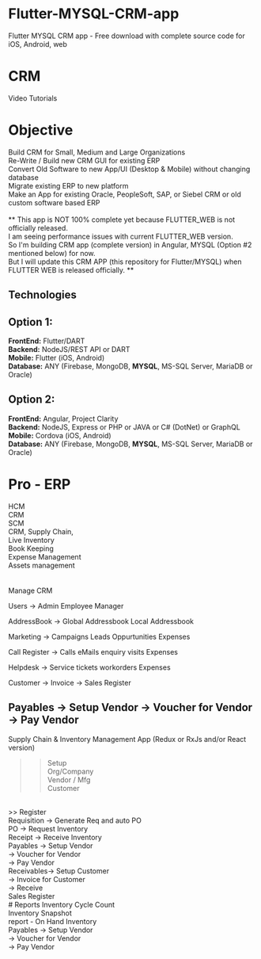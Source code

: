 # Flutter-MYSQL-CRM-app
Flutter MYSQL CRM app - Free download with complete source code for iOS, Android, web

# CRM
Video Tutorials
 
# Objective
Build CRM for Small, Medium and Large Organizations<br/>
Re-Write / Build new CRM GUI for existing ERP<br/>
Convert Old Software to new App/UI (Desktop & Mobile) without changing database<br/>
Migrate existing ERP to new platform<br/>
Make an App for existing Oracle, PeopleSoft, SAP, or Siebel CRM or old custom software based ERP<br/>
<br/>
** This app is NOT 100% complete yet because FLUTTER_WEB is not officially released.<br/>
I am seeing performance issues with current FLUTTER_WEB version.<br/>
So I'm building CRM app (complete version) in Angular, MYSQL (Option #2 mentioned below) for now.<br/>
But I will update this CRM APP (this repository for Flutter/MYSQL) when FLUTTER WEB is released officially. **
 
## Technologies
## Option 1:
<b>FrontEnd:</b> Flutter/DART<br/>
<b>Backend:</b> NodeJS/REST API or DART<br/>
<b>Mobile:</b> Flutter (iOS, Android)<br/>
<b>Database:</b> ANY (Firebase, MongoDB, <b>MYSQL</b>, MS-SQL Server, MariaDB or Oracle)<br/>

## Option 2:
<b>FrontEnd:</b> Angular, Project Clarity<br/>
<b>Backend:</b> NodeJS, Express or PHP or JAVA or C# (DotNet) or GraphQL<br/>
<b>Mobile:</b> Cordova (iOS, Android)<br/>
<b>Database:</b> ANY (Firebase, MongoDB, <b>MYSQL</b>, MS-SQL Server, MariaDB or Oracle)<br/>

# Pro - ERP
HCM<br/>
CRM<br/>
SCM<br/>
CRM, Supply Chain,<br/>
Live Inventory<br/>
Book Keeping<br/>
Expense Management<br/>
Assets management<br/>
<br/>
<br/>
Manage CRM

Users -> Admin
        Employee
        Manager

AddressBook -> 
            Global Addressbook
            Local Addressbook

Marketing -> 
            Campaigns
            Leads
            Oppurtunities
            Expenses

Call Register -> 
            Calls
            eMails
            enquiry
            visits
            Expenses

Helpdesk -> Service tickets
            workorders
            Expenses

Customer -> Invoice
        -> Sales Register

Payables -> Setup Vendor
        -> Voucher for Vendor
        -> Pay Vendor
--------------------




Supply Chain & Inventory Management App (Redux or RxJs and/or React version)
>> Setup<br/>
Org/Company<br/>
Vendor / Mfg<br/>
Customer<br/>
<br/>
>> Register<br/>
Requisition -> Generate Req and auto PO<br/>
PO  -> Request Inventory<br/>
Receipt -> Receive Inventory<br/>
Payables -> Setup Vendor<br/>
        -> Voucher for Vendor<br/>
        -> Pay Vendor<br/>
Receivables-> Setup Customer<br/>
        -> Invoice for Customer<br/>
        -> Receive<br/>
Sales Register<br/>
# Reports
Inventory Cycle Count<br/>
Inventory Snapshot<br/>
report - On Hand Inventory<br/>
Payables -> Setup Vendor<br/>
        -> Voucher for Vendor<br/>
        -> Pay Vendor<br/>